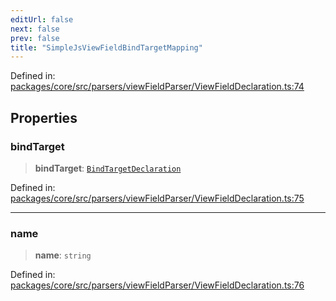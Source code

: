 ```yaml
---
editUrl: false
next: false
prev: false
title: "SimpleJsViewFieldBindTargetMapping"
---
```


Defined in: [packages/core/src/parsers/viewFieldParser/ViewFieldDeclaration.ts:74](https://github.com/mProjectsCode/obsidian-meta-bind-plugin/blob/43804cae2c305431d6768245a6348f2ee7f14fca/packages/core/src/parsers/viewFieldParser/ViewFieldDeclaration.ts#L74)

## Properties

### bindTarget

> **bindTarget**: [`BindTargetDeclaration`](/obsidian-meta-bind-plugin-docs/api/interfaces/bindtargetdeclaration/)

Defined in: [packages/core/src/parsers/viewFieldParser/ViewFieldDeclaration.ts:75](https://github.com/mProjectsCode/obsidian-meta-bind-plugin/blob/43804cae2c305431d6768245a6348f2ee7f14fca/packages/core/src/parsers/viewFieldParser/ViewFieldDeclaration.ts#L75)

***

### name

> **name**: `string`

Defined in: [packages/core/src/parsers/viewFieldParser/ViewFieldDeclaration.ts:76](https://github.com/mProjectsCode/obsidian-meta-bind-plugin/blob/43804cae2c305431d6768245a6348f2ee7f14fca/packages/core/src/parsers/viewFieldParser/ViewFieldDeclaration.ts#L76)
